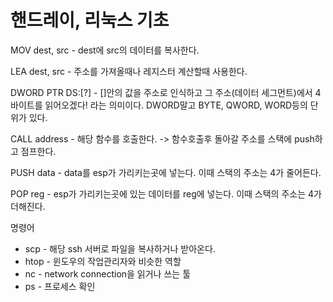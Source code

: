 # 핸드레이, 리눅스 기초

MOV dest, src - dest에 src의 데이터를 복사한다.

LEA dest, src - 주소를 가져올때나 레지스터 계산할때 사용한다.

DWORD PTR DS:[?] - \[]안의 값을 주소로 인식하고 그 주소(데이터 세그먼트)에서 4바이트를 읽어오겠다! 라는 의미이다. DWORD말고 BYTE, QWORD, WORD등의 단위가 있다.

CALL address - 해당 함수를 호출한다. -> 함수호출후 돌아갈 주소를 스택에 push하고 점프한다.

PUSH data - data를 esp가 가리키는곳에 넣는다. 이때 스택의 주소는 4가 줄어든다.

POP reg - esp가 가리키는곳에 있는 데이터를 reg에 넣는다. 이때 스택의 주소는 4가 더해진다.



명령어

- scp - 해당 ssh 서버로 파일을 복사하거나 받아온다.
- htop - 윈도우의 작업관리자와 비슷한 역할
- nc - network connection을 읽거나 쓰는 툴
- ps - 프로세스 확인